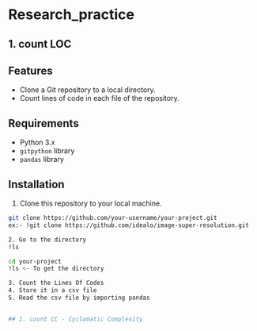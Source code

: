 # Research_practice


## 1. count LOC
## Features

- Clone a Git repository to a local directory.
- Count lines of code in each file of the repository.

## Requirements

- Python 3.x
- `gitpython` library
- `pandas` library

## Installation

1. Clone this repository to your local machine.

```bash
git clone https://github.com/your-username/your-project.git
ex:- !git clone https://github.com/idealo/image-super-resolution.git

2. Go to the directory
!ls

cd your-project
!ls <- To get the directory

3. Count the Lines Of Codes
4. Store it in a csv file
5. Read the csv file by importing pandas


## 1. count CC - Cyclomatic Complexity
